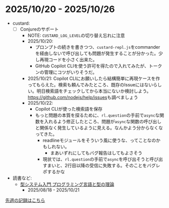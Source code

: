 # 2025/10/20 - 2025/10/26

- custard:
    - [ ] Conjureのサポート
        - NOTE: `CUSTARD_LOG_LEVEL`の切り替え忘れに注意
        - 2025/10/20:
            - プロンプトの続きを書きつつ、`custard-repl.js`をcommanderを経由しないで呼び出しても問題が発生することが分かった。少し再現コードを小さく出来た。
            - GitHub Copilot CLIを使う許可を得たので入れてみたが、トークンの管理にコツがいりそうだ。
        - 2025/10/21: Copilot CLIにお願いしたら結構簡単に再現ケースを作ってもらえた。検索も頼んでみたところ、既存のIssueにはないらしい。明日検索語をチェックしてから本当にないか検討しよう。<https://github.com/nodejs/help/issues>も調べましょう
        - 2025/10/22:
            - Copilot CLIが使った検索語を保存
            - もっと問題の本質を探るために、`rl.question`の手前で`async`な関数を入れるよう修正したところ、問題が`async`な関数の呼び出しと関係なく発生しているように見える。なんかよう分からなくなってきた。
                - readlineモジュールをそういう風に使うな、ってことなのかもしれない。
                    - まあいずれにしてもバグ報告はしてもよさそう
                - 現状では、`rl.question`の手前で`async`を呼び出そうと呼び出すまいと、2行目以降の受信に失敗する。そのことをバグレポするかな
- 読書など:
    - [型システム入門 プログラミング言語と型の理論](https://www.ohmsha.co.jp/book/9784274069116/)
        - 2025/08/18 - 2025/10/21

[先週の記録はこちら](https://github.com/igrep/daily-commits/blob/1c9e7a9b46a4f1e4463eca5dae82fa04e0fa40d1/yesterday.md)
